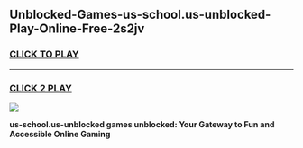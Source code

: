 
## Unblocked-Games-us-school.us-unblocked-Play-Online-Free-2s2jv
<h3>
<a href="https://premium76.site?title=us-school.us-unblocked&ref=26A">CLICK TO PLAY</a></h3>
<hr>

<h3>
<a href="https://premium76.site?title=us-school.us-unblocked&ref=26A">CLICK 2 PLAY</a>
  
</h3>

<a href="https://premium76.site?title=us-school.us-unblocked&ref=26A"><img src="https://clearcache.store/games.png"></a>


**us-school.us-unblocked games unblocked: Your Gateway to Fun and Accessible Online Gaming**
